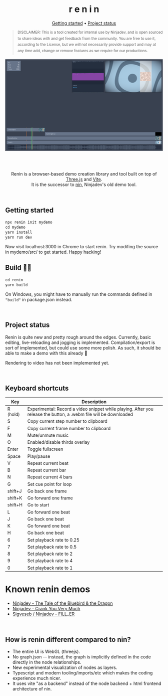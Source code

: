 <h1 align="center">r e n i n</h1>

<p align=center> <a href="#getting-started">Getting started</a> • <a href="#project-status">Project status</a></p>


> <sup>DISCLAIMER: This is a tool created for internal use by Ninjadev, and is open sourced to share ideas with and get
> feedback from the community. You are free to use it, according to the License, but we will not necessarily provide
> support and may at any time add, change or remove features as we require for our productions.</sup>

<pre align="center">
<img src="screenshot.png" />
</pre>

<br/><br/>

<p align="center">
Renin is a browser-based demo creation library and tool built on top of <a href="https://github.com/mrdoob/three.js/">Three.js</a> and <a href="https://vitejs.dev">Vite</a>.<br/>It is the successor to <a href="https://github.com/ninjadev/nin">nin</a>, Ninjadev's old demo tool.
</p>

<br/>

## Getting started

```shell
npx renin init mydemo
cd mydemo
yarn install
yarn run dev
```

Now visit localhost:3000 in Chrome to start renin. Try modifing the source in mydemo/src/ to get started. Happy hacking!

## Build 🔨🔧

```shell
cd renin
yarn build
```

On Windows, you might have to manually run the commands defined in `"build"` in package.json instead.

<br/>

## Project status

Renin is quite new and pretty rough around the edges.
Currently, basic editing, live-reloading and jogging is implemented.
Compilation/export is sort of implemented, but could use some more polish.
As such, it should be able to make a demo with this already :tada:

Rendering to video has not been implemented yet.


<br/>

## Keyboard shortcuts

| Key      | Description                                                                                                       |
|----------|-------------------------------------------------------------------------------------------------------------------|
| R (hold) | Experimental: Record a video snippet while playing. After you release the button, a .webm file will be downloaded |
| S        | Copy current step number to clipboard                                                                             |
| F        | Copy current frame number to clipboard                                                                            |
| M        | Mute/unmute music                                                                                                 |
| O        | Enabled/disable thirds overlay                                                                                    |
| Enter    | Toggle fullscreen                                                                                                 |
| Space    | Play/pause                                                                                                        |
| V        | Repeat current beat                                                                                               |
| B        | Repeat current bar                                                                                                |
| N        | Repeat current 4 bars                                                                                             |
| G        | Set cue point for loop                                                                                            |
| shift+J  | Go back one frame                                                                                                 |
| shift+K  | Go forward one frame                                                                                              |
| shift+H  | Go to start                                                                                                       |
| L        | Go forward one beat                                                                                               |
| J        | Go back one beat                                                                                                  |
| K        | Go forward one beat                                                                                               |
| H        | Go back one beat                                                                                                  |
| 6        | Set playback rate to 0.25                                                                                         |
| 7        | Set playback rate to 0.5                                                                                          |
| 8        | Set playback rate to 2                                                                                            |
| 9        | Set playback rate to 4                                                                                            |
| 0        | Set playback rate to 1                                                                                            |

# Known renin demos

- [Ninjadev - The Tale of the Bluebird & the Dragon](https://www.pouet.net/prod.php?which=91820)
- [Ninjadev - Crank You Very Much](https://www.pouet.net/prod.php?which=94165)
- [Sigveseb / Ninjadev - FILL_ER](https://www.pouet.net/prod.php?which=94133)

<br/>

## How is renin different compared to nin?

- The entire UI is WebGL (threejs).
- No graph.json -- instead, the graph is implicitly defined in the code directly in the node relationships.
- New experimental visualization of nodes as layers.
- Typescript and modern tooling/imports/etc which makes the coding experience much nicer.
- It uses vite "as a backend" instead of the node backend + html frontend architecture of nin.
